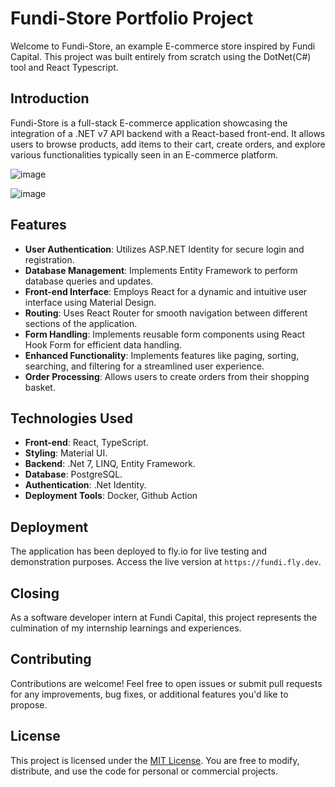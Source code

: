 # Fundi-Store Portfolio Project

Welcome to Fundi-Store, an example E-commerce store inspired by Fundi Capital. This project was built entirely from scratch using the DotNet(C#) tool and React Typescript.

## Introduction

Fundi-Store is a full-stack E-commerce application showcasing the integration of a .NET v7 API backend with a React-based front-end. It allows users to browse products, add items to their cart, create orders, and explore various functionalities typically seen in an E-commerce platform.

![image](https://github.com/Nattie-Nkosi/FundiStore/assets/36708180/3e21d7e3-0ec4-4f55-af10-b714e38dd20f)

![image](https://github.com/Nattie-Nkosi/FundiStore/assets/36708180/68cae069-a98e-4e2f-a971-41956c6c63c8)

## Features

- **User Authentication**: Utilizes ASP.NET Identity for secure login and registration.
- **Database Management**: Implements Entity Framework to perform database queries and updates.
- **Front-end Interface**: Employs React for a dynamic and intuitive user interface using Material Design.
- **Routing**: Uses React Router for smooth navigation between different sections of the application.
- **Form Handling**: Implements reusable form components using React Hook Form for efficient data handling.
- **Enhanced Functionality**: Implements features like paging, sorting, searching, and filtering for a streamlined user experience.
- **Order Processing**: Allows users to create orders from their shopping basket.

## Technologies Used

- **Front-end**: React, TypeScript.
- **Styling**: Material UI.
- **Backend**: .Net 7, LINQ, Entity Framework.
- **Database**: PostgreSQL.
- **Authentication**: .Net Identity.
- **Deployment Tools**: Docker, Github Action

## Deployment

The application has been deployed to fly.io for live testing and demonstration purposes. Access the live version at `https://fundi.fly.dev`.

## Closing

As a software developer intern at Fundi Capital, this project represents the culmination of my internship learnings and experiences.

## Contributing

Contributions are welcome! Feel free to open issues or submit pull requests for any improvements, bug fixes, or additional features you'd like to propose.

## License

This project is licensed under the [MIT License](LICENSE). You are free to modify, distribute, and use the code for personal or commercial projects.

